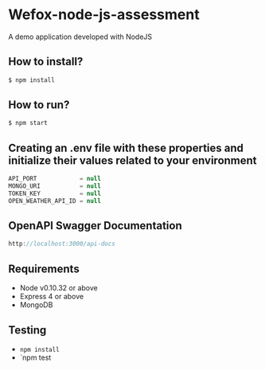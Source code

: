 # Wefox-node-js-assessment
A demo application developed with NodeJS

## How to install? 
```bash
$ npm install 
```
## How to run?
```bash
$ npm start 
```

## Creating an .env file with these properties and initialize their values related to your environment
```javascript
API_PORT            = null
MONGO_URI           = null
TOKEN_KEY           = null
OPEN_WEATHER_API_ID = null
```

## OpenAPI Swagger Documentation 
```javascript
http://localhost:3000/api-docs
```

## Requirements
* Node v0.10.32 or above
* Express 4 or above
* MongoDB

## Testing

* `npm install`
* `npm test






